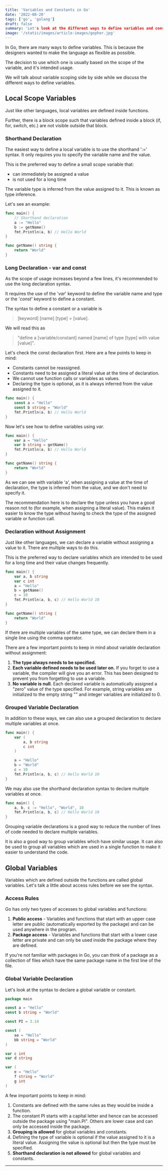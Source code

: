 ```yaml
---
title: 'Variables and Constants in Go'
date: '2022-08-20'
tags: ['go', 'golang']
draft: false
summary: 'Let's look at the different ways to define variables and constants in Go'
image: '/static/images/article-images/gopher.jpg'
---
```



In Go, there are many ways to define variables. This is because the designers wanted to make the language as flexible as possible.

The decision to use which one is usually based on the scope of the variable, and it's intended usage.

We will talk about variable scoping side by side while we discuss the different ways to define variables.

<TOCInline toc={props.toc} asDisclosure='true'/>

## Local Scope Variables 

Just like other languages, local variables are defined inside functions. 

Further, there is a block scope such that variables defined inside a block (if, for, switch, etc.) are not visible outside that block.

### Shorthand Declaration

The easiest way to define a local variable is to use the shorthand ':=' syntax. It only requires you to specify the variable name and the value.

This is the preferred way to define a small scope variable that:
- can immediately be assigned a value
- is not used for a long time

The variable type is inferred from the value assigned to it. This is known as type inference.

Let's see an example:
```go
func main() {
    // Shorthand declaration
    a := "Hello"
    b := getName()
    fmt.Println(a, b) // Hello World
}

func getName() string {
    return "World"
}
```

### Long Declaration - var and const

As the scope of usage increases beyond a few lines, it's recommended to use the long declaration syntax.

It requires the use of the '_var_' keyword to define the variable name and type or the '_const_' keyword to define a constant.

The syntax to define a constant or a variable is 
> [keyword] [name] [type] = [value].

We will read this as 
> "define a [variable/constant] named [name] of type [type] with value [value]".

Let's check the const declaration first. Here are a few points to keep in mind:
- Constants cannot be reassigned.
- Constants need to be assigned a literal value at the time of declaration. 
- We cannot use function calls or variables as values.
- Declaring the type is optional, as it is always inferred from the value assigned to it.

```go
func main() {
    const a = "Hello"
    const b string = "World"
    fmt.Println(a, b) // Hello World
}
```

Now let's see how to define variables using _var_. 

```go
func main() {
    var a = "Hello"
    var b string = getName()
    fmt.Println(a, b) // Hello World
}

func getName() string {
    return "World"
}
```

As we can see with variable 'a', when assigning a value at the time of declaration, the type is inferred from the value, and we don't need to specify it.

The recommendation here is to declare the type unless you have a good reason not to (for example, when assigning a literal value).
This makes it easier to know the type without having to check the type of the assigned variable or function call.


### Declaration without Assignment

Just like other languages, we can declare a variable without assigning a value to it. There are multiple ways to do this.

This is the preferred way to declare variables which are intended to be used for a long time and their value changes frequently.

```go
func main() {
    var a, b string
    var c int
    a = "Hello"
    b = getName()
    c = 10
    fmt.Println(a, b, c) // Hello World 10
}

func getName() string {
    return "World"
}
```

If there are multiple variables of the same type, we can declare them in a single line using the comma operator.

There are a few important points to keep in mind about variable declaration without assignment:
1. **The type always needs to be specified.** 
2. **Each variable defined needs to be used later on.** If you forget to use a variable, the compiler will give you an error. This has been designed to prevent you from forgetting to use a variable.
3. **No variable is null.** Each declared variable is automatically assigned a "zero" value of the type specified. For example, string variables are initialized to the empty string "" and integer variables are initialized to 0.

### Grouped Variable Declaration

In addition to these ways, we can also use a grouped declaration to declare multiple variables at once. 

```go
func main() {
    var (
        a, b string
        c int
    )

    a = "Hello"
    b = "World"
    c = 10
    fmt.Println(a, b, c) // Hello World 10
}
```

We may also use the shorthand declaration syntax to declare multiple variables at once.

```go
func main() {
    a, b, c := "Hello", "World", 10
    fmt.Println(a, b, c) // Hello World 10
}
```

Grouping variable declarations is a good way to reduce the number of lines of code needed to declare multiple variables.

It is also a good way to group variables which have similar usage. It can also be used to group all variables which are used in a single function to make it easier to understand the code.

## Global Variables

Variables which are defined outside the functions are called global variables. Let's talk a little about access rules before we see the syntax. 

### Access Rules

Go has only two types of accesses to global variables and functions:

1. **Public access** - Variables and functions that start with an upper case letter are public (automatically exported by the package) and can be used anywhere in the program.
2. **Package access** - Variables and functions that start with a lower case letter are private and can only be used inside the package where they are defined.

If you're not familiar with packages in Go, you can think of a package as a collection of files which have the same package name in the first line of the file.

### Global Variable Declaration

Let's look at the syntax to declare a global variable or constant.

```go
package main

const a = "Hello"
const b string = "World"

const PI = 3.14

const (
    aa = "Hello"
    bb string = "World"
)

var c int
var d string

var (
    e = "Hello"
    f string = "World"
    g int
)
```

A few important points to keep in mind:

1. Constants are defined with the same rules as they would be inside a function.
2. The constant PI starts with a capital letter and hence can be accessed outside the package using "main.PI". Others are lower case and can only be accessed inside the package.
3. **Grouping is allowed** for global variables and constants. 
4. Defining the type of variable is optional if the value assigned to it is a literal value. Assigning the value is optional but then the type must be specified.
5. **Shorthand declaration is not allowed** for global variables and constants.

---